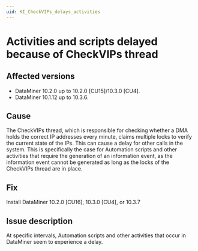 ```yaml
---
uid: KI_CheckVIPs_delays_activities
---
```


# Activities and scripts delayed because of CheckVIPs thread

## Affected versions

- DataMiner 10.2.0 up to 10.2.0 [CU15]/10.3.0 [CU4].
- DataMiner 10.1.12 up to 10.3.6.

## Cause

The CheckVIPs thread, which is responsible for checking whether a DMA holds the correct IP addresses every minute, claims multiple locks to verify the current state of the IPs. This can cause a delay for other calls in the system. This is specifically the case for Automation scripts and other activities that require the generation of an information event, as the information event cannot be generated as long as the locks of the CheckVIPs thread are in place.

## Fix

Install DataMiner 10.2.0 [CU16], 10.3.0 [CU4], or 10.3.7

## Issue description

At specific intervals, Automation scripts and other activities that occur in DataMiner seem to experience a delay.
